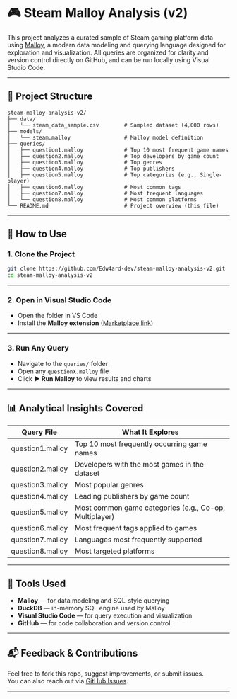 # 🎮 Steam Malloy Analysis (v2)

This project analyzes a curated sample of Steam gaming platform data using [Malloy](https://malloydata.dev), a modern data modeling and querying language designed for exploration and visualization. All queries are organized for clarity and version control directly on GitHub, and can be run locally using Visual Studio Code.

---

## 📁 Project Structure

```
steam-malloy-analysis-v2/
├── data/
│   └── steam_data_sample.csv        # Sampled dataset (4,000 rows)
├── models/
│   └── steam.malloy                 # Malloy model definition
├── queries/
│   ├── question1.malloy             # Top 10 most frequent game names
│   ├── question2.malloy             # Top developers by game count
│   ├── question3.malloy             # Top genres
│   ├── question4.malloy             # Top publishers
│   ├── question5.malloy             # Top categories (e.g., Single-player)
│   ├── question6.malloy             # Most common tags
│   ├── question7.malloy             # Most frequent languages
│   └── question8.malloy             # Most common platforms
└── README.md                        # Project overview (this file)
```

---

## 🚀 How to Use

### 1. Clone the Project

```bash
git clone https://github.com/Edw4ard-dev/steam-malloy-analysis-v2.git
cd steam-malloy-analysis-v2
```

---

### 2. Open in Visual Studio Code

- Open the folder in VS Code
- Install the **Malloy extension** ([Marketplace link](https://marketplace.visualstudio.com/items?itemName=malloydata.malloy-vscode))

---

### 3. Run Any Query

- Navigate to the `queries/` folder
- Open any `questionX.malloy` file
- Click ▶ **Run Malloy** to view results and charts

---

## 📊 Analytical Insights Covered

| Query File         | What It Explores                                      |
|--------------------|--------------------------------------------------------|
| question1.malloy   | Top 10 most frequently occurring game names            |
| question2.malloy   | Developers with the most games in the dataset          |
| question3.malloy   | Most popular genres                                    |
| question4.malloy   | Leading publishers by game count                       |
| question5.malloy   | Most common game categories (e.g., Co-op, Multiplayer) |
| question6.malloy   | Most frequent tags applied to games                    |
| question7.malloy   | Languages most frequently supported                    |
| question8.malloy   | Most targeted platforms                                |

---

## 🔧 Tools Used

- **Malloy** — for data modeling and SQL-style querying
- **DuckDB** — in-memory SQL engine used by Malloy
- **Visual Studio Code** — for query execution and visualization
- **GitHub** — for code collaboration and version control

---

## 📬 Feedback & Contributions

Feel free to fork this repo, suggest improvements, or submit issues.  
You can also reach out via [GitHub Issues](https://github.com/Edw4ard-dev/steam-malloy-analysis-v2/issues).

---
